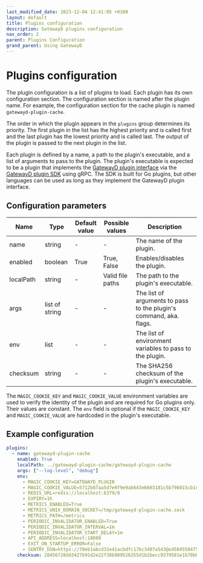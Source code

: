 ```yaml
---
last_modified_date: 2023-12-04 12:41:05 +0100
layout: default
title: Plugins configuration
description: GatewayD plugins configuration
nav_order: 2
parent: Plugins Configuration
grand_parent: Using GatewayD
---
```


# Plugins configuration

The plugin configuration is a list of plugins to load. Each plugin has its own configuration section. The configuration section is named after the plugin name. For example, the configuration section for the cache plugin is named `gatewayd-plugin-cache`.

The order in which the plugin appears in the `plugins` group determines its priority. The first plugin in the list has the highest priority and is called first and the last plugin has the lowest priority and is called last. The output of the plugin is passed to the next plugin in the list.

Each plugin is defined by a name, a path to the plugin's executable, and a list of arguments to pass to the plugin. The plugin's executable is expected to be a plugin that implements the [GatewayD plugin
interface](https://github.com/gatewayd-io/gatewayd-plugin-sdk/blob/main/plugin/v1/plugin.proto) via the [GatewayD plugin SDK](https://github.com/gatewayd-io/gatewayd-plugin-sdk) using gRPC. The SDK is built for Go plugins, but other languages can be used as long as they implement the GatewayD plugin interface.

## Configuration parameters

| Name      | Type           | Default value | Possible values  | Description                                                        |
| --------- | -------------- | ------------- | ---------------- | ------------------------------------------------------------------ |
| name      | string         | -             | -                | The name of the plugin.                                            |
| enabled   | boolean        | True          | True, False      | Enables/disables the plugin.                                       |
| localPath | string         | -             | Valid file paths | The path to the plugin's executable.                               |
| args      | list of string | -             | -                | The list of arguments to pass to the plugin's command, aka. flags. |
| env       | list           | -             | -                | The list of environment variables to pass to the plugin.           |
| checksum  | string         | -             | -                | The SHA256 checksum of the plugin's executable.                    |

The `MAGIC_COOKIE_KEY` and `MAGIC_COOKIE_VALUE` environment variables are used to verify the identity of the plugin and are required for Go plugins only. Their values are constant. The `env` field is optional if the `MAGIC_COOKIE_KEY` and `MAGIC_COOKIE_VALUE` are hardcoded in the plugin's executable.

## Example configuration

```yaml
plugins:
  - name: gatewayd-plugin-cache
    enabled: True
    localPath: ../gatewayd-plugin-cache/gatewayd-plugin-cache
    args: ["--log-level", "debug"]
    env:
      - MAGIC_COOKIE_KEY=GATEWAYD_PLUGIN
      - MAGIC_COOKIE_VALUE=5712b87aa5d7e9f9e9ab643e6603181c5b796015cb1c09d6f5ada882bf2a1872
      - REDIS_URL=redis://localhost:6379/0
      - EXPIRY=1h
      - METRICS_ENABLED=True
      - METRICS_UNIX_DOMAIN_SOCKET=/tmp/gatewayd-plugin-cache.sock
      - METRICS_PATH=/metrics
      - PERIODIC_INVALIDATOR_ENABLED=True
      - PERIODIC_INVALIDATOR_INTERVAL=1m
      - PERIODIC_INVALIDATOR_START_DELAY=1m
      - API_ADDRESS=localhost:18080
      - EXIT_ON_STARTUP_ERROR=False
      - SENTRY_DSN=https://70eb1abcd32e41acbdfc17bc3407a543@o4504550475038720.ingest.sentry.io/4505342961123328
    checksum: 28456728dd3427b91d2e22f38b909526355d1b2becc9379581e1b70bb9495aa9
```
